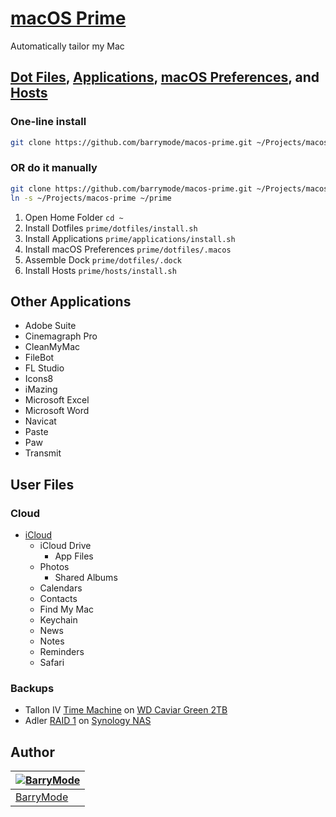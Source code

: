 # [macOS Prime](https://github.com/barrymode/macos-prime)

Automatically tailor my Mac

## [Dot Files](https://github.com/barrymode/macos-prime/tree/master/dotfiles), [Applications](https://github.com/barrymode/macos-prime/tree/master/applications), [macOS Preferences](https://github.com/barrymode/macos-prime/blob/master/dotfiles/.macos), and [Hosts](https://github.com/barrymode/macos-prime/tree/master/hosts)

### One-line install

```bash
git clone https://github.com/barrymode/macos-prime.git ~/Projects/macos-prime && cd ~/Projects/macos-prime && ./prime.sh
```

### OR do it manually

```bash
git clone https://github.com/barrymode/macos-prime.git ~/Projects/macos-prime
ln -s ~/Projects/macos-prime ~/prime
```

1. Open Home Folder `cd ~`
1. Install Dotfiles `prime/dotfiles/install.sh`
1. Install Applications `prime/applications/install.sh`
1. Install macOS Preferences `prime/dotfiles/.macos`
1. Assemble Dock `prime/dotfiles/.dock`
1. Install Hosts `prime/hosts/install.sh`

## Other Applications

- Adobe Suite
- Cinemagraph Pro
- CleanMyMac
- FileBot
- FL Studio
- Icons8
- iMazing
- Microsoft Excel
- Microsoft Word
- Navicat
- Paste
- Paw
- Transmit

## User Files

### Cloud

- [iCloud](https://www.icloud.com)
  - iCloud Drive
    - App Files
  - Photos
    - Shared Albums
  - Calendars
  - Contacts
  - Find My Mac
  - Keychain
  - News
  - Notes
  - Reminders
  - Safari


### Backups

- Tallon IV [Time Machine](https://support.apple.com/en-us/HT201250) on [WD Caviar Green 2TB](http://amzn.to/2zfBSAt)
- Adler [RAID 1](https://en.wikipedia.org/wiki/Standard_RAID_levels#RAID_1) on [Synology NAS](http://amzn.to/2gvsjVY)

## Author

| [![BarryMode](https://avatars3.githubusercontent.com/u/5648875?v=2&s=70)](https://twitter.com/barrymode "Follow @BarryMode on Twitter") |
|---|
| [BarryMode](https://barrymode.com) |
